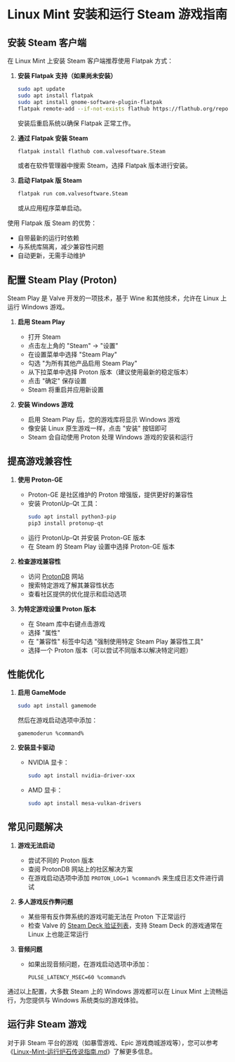 # Linux Mint 安装和运行 Steam 游戏指南

## 安装 Steam 客户端

在 Linux Mint 上安装 Steam 客户端推荐使用 Flatpak 方式：

1. **安装 Flatpak 支持（如果尚未安装）**
   ```bash
   sudo apt update
   sudo apt install flatpak
   sudo apt install gnome-software-plugin-flatpak
   flatpak remote-add --if-not-exists flathub https://flathub.org/repo/flathub.flatpakrepo
   ```
   安装后重启系统以确保 Flatpak 正常工作。

2. **通过 Flatpak 安装 Steam**
   ```bash
   flatpak install flathub com.valvesoftware.Steam
   ```
   或者在软件管理器中搜索 Steam，选择 Flatpak 版本进行安装。

3. **启动 Flatpak 版 Steam**
   ```bash
   flatpak run com.valvesoftware.Steam
   ```
   或从应用程序菜单启动。

使用 Flatpak 版 Steam 的优势：
- 自带最新的运行时依赖
- 与系统库隔离，减少兼容性问题
- 自动更新，无需手动维护

## 配置 Steam Play (Proton)

Steam Play 是 Valve 开发的一项技术，基于 Wine 和其他技术，允许在 Linux 上运行 Windows 游戏。

1. **启用 Steam Play**
   - 打开 Steam
   - 点击左上角的 "Steam" → "设置"
   - 在设置菜单中选择 "Steam Play"
   - 勾选 "为所有其他产品启用 Steam Play"
   - 从下拉菜单中选择 Proton 版本（建议使用最新的稳定版本）
   - 点击 "确定" 保存设置
   - Steam 将重启并应用新设置

2. **安装 Windows 游戏**
   - 启用 Steam Play 后，您的游戏库将显示 Windows 游戏
   - 像安装 Linux 原生游戏一样，点击 "安装" 按钮即可
   - Steam 会自动使用 Proton 处理 Windows 游戏的安装和运行

## 提高游戏兼容性

1. **使用 Proton-GE**
   - Proton-GE 是社区维护的 Proton 增强版，提供更好的兼容性
   - 安装 ProtonUp-Qt 工具：
     ```bash
     sudo apt install python3-pip
     pip3 install protonup-qt
     ```
   - 运行 ProtonUp-Qt 并安装 Proton-GE 版本
   - 在 Steam 的 Steam Play 设置中选择 Proton-GE 版本

2. **检查游戏兼容性**
   - 访问 [ProtonDB](https://www.protondb.com/) 网站
   - 搜索特定游戏了解其兼容性状态
   - 查看社区提供的优化提示和启动选项

3. **为特定游戏设置 Proton 版本**
   - 在 Steam 库中右键点击游戏
   - 选择 "属性"
   - 在 "兼容性" 标签中勾选 "强制使用特定 Steam Play 兼容性工具"
   - 选择一个 Proton 版本（可以尝试不同版本以解决特定问题）

## 性能优化

1. **启用 GameMode**
   ```bash
   sudo apt install gamemode
   ```
   然后在游戏启动选项中添加：
   ```
   gamemoderun %command%
   ```

2. **安装显卡驱动**
   - NVIDIA 显卡：
     ```bash
     sudo apt install nvidia-driver-xxx
     ```
   - AMD 显卡：
     ```bash
     sudo apt install mesa-vulkan-drivers
     ```

## 常见问题解决

1. **游戏无法启动**
   - 尝试不同的 Proton 版本
   - 查阅 ProtonDB 网站上的社区解决方案
   - 在游戏启动选项中添加 `PROTON_LOG=1 %command%` 来生成日志文件进行调试

2. **多人游戏反作弊问题**
   - 某些带有反作弊系统的游戏可能无法在 Proton 下正常运行
   - 检查 Valve 的 [Steam Deck 验证列表](https://www.steamdeck.com/en/verified)，支持 Steam Deck 的游戏通常在 Linux 上也能正常运行

3. **音频问题**
   - 如果出现音频问题，在游戏启动选项中添加：
     ```
     PULSE_LATENCY_MSEC=60 %command%
     ```

通过以上配置，大多数 Steam 上的 Windows 游戏都可以在 Linux Mint 上流畅运行，为您提供与 Windows 系统类似的游戏体验。

## 运行非 Steam 游戏

对于非 Steam 平台的游戏（如暴雪游戏、Epic 游戏商城游戏等），您可以参考《[Linux-Mint-运行炉石传说指南.md](/home/hatlonely/hatlonely/github.com/hatlonely/ai-qa/Linux-Mint-运行炉石传说指南.md)》了解更多信息。
